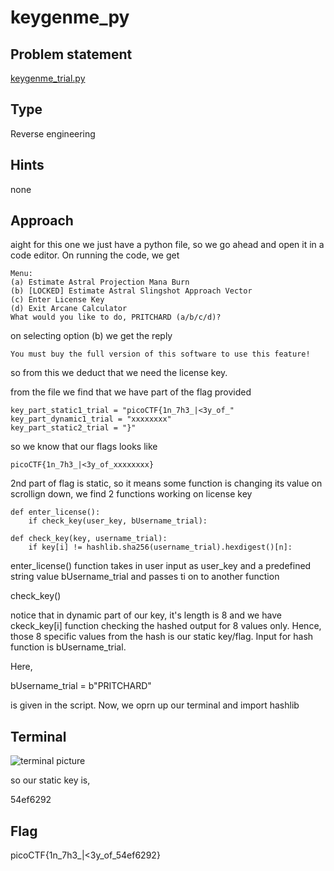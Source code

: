 # keygenme_py

## Problem statement

[keygenme_trial.py](https://mercury.picoctf.net/static/a6d9cac3bfa4935ceb50c145d3ff5586/keygenme-trial.py)

## Type

Reverse engineering

## Hints

none

## Approach

aight for this one we just have a python file, so we go ahead and open it in a code editor.
On running the code, we get
```
Menu:
(a) Estimate Astral Projection Mana Burn
(b) [LOCKED] Estimate Astral Slingshot Approach Vector
(c) Enter License Key
(d) Exit Arcane Calculator
What would you like to do, PRITCHARD (a/b/c/d)?
```
on selecting option (b) we get the reply

```
You must buy the full version of this software to use this feature!
```
so from this we deduct that we need the license key.

from the file we find that we have part of the flag provided
```
key_part_static1_trial = "picoCTF{1n_7h3_|<3y_of_"
key_part_dynamic1_trial = "xxxxxxxx"
key_part_static2_trial = "}"
```
so we know that our flags looks like
```
picoCTF{1n_7h3_|<3y_of_xxxxxxxx}
```

2nd part of flag is static, so it means some function is changing its value
on scrollign down, we find 2 functions working on license key

```
def enter_license():
    if check_key(user_key, bUsername_trial):

def check_key(key, username_trial):
    if key[i] != hashlib.sha256(username_trial).hexdigest()[n]:
```

enter_license() function takes in user input as user_key and a predefined string value bUsername_trial and passes ti on to another function

check_key()

notice that in dynamic part of our key, it's length is 8 and we have ckeck_key[i] function checking the hashed output for 8 values only.
Hence, those 8 specific values from the hash is our static key/flag.
Input for hash function is bUsername_trial.

Here,

bUsername_trial = b"PRITCHARD"  

is given in the script. Now, we oprn up our terminal and import hashlib


## Terminal

![terminal picture](https://i.imgur.com/Qb3GP3f.png)

so our static key is,

54ef6292

## Flag

picoCTF{1n_7h3_|<3y_of_54ef6292}

